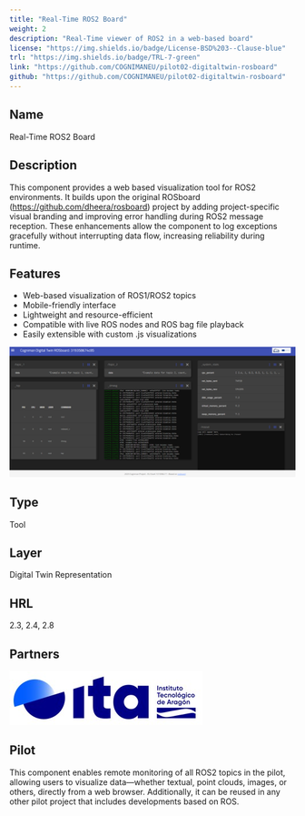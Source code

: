 ```yaml
---
title: "Real-Time ROS2 Board"
weight: 2
description: "Real-Time viewer of ROS2 in a web-based board"
license: "https://img.shields.io/badge/License-BSD%203--Clause-blue"
trl: "https://img.shields.io/badge/TRL-7-green"
link: "https://github.com/COGNIMANEU/pilot02-digitaltwin-rosboard"
github: "https://github.com/COGNIMANEU/pilot02-digitaltwin-rosboard"
---
```


## Name
Real-Time ROS2 Board

## Description

This component provides a web based visualization tool for ROS2 environments. It builds upon the original ROSboard (https://github.com/dheera/rosboard) project by adding project-specific visual branding and improving error handling during ROS2 message reception. These enhancements allow the component to log exceptions gracefully without interrupting data flow, increasing reliability during runtime.

## Features
- Web-based visualization of ROS1/ROS2 topics
- Mobile-friendly interface
- Lightweight and resource-efficient
- Compatible with live ROS nodes and ROS bag file playback
- Easily extensible with custom .js visualizations

![ROSBoard Demo](/images/ita/pilot02-digitaltwin-rosboard.png)

## Type
Tool

## Layer
Digital Twin Representation

## HRL
2.3, 2.4, 2.8

## Partners
![ITA Logo](/images/ita/italogo.jpg)

## Pilot
This component enables remote monitoring of all ROS2 topics in the pilot, allowing users to visualize data—whether textual, point clouds, images, or others, directly from a web browser. Additionally, it can be reused in any other pilot project that includes developments based on ROS.